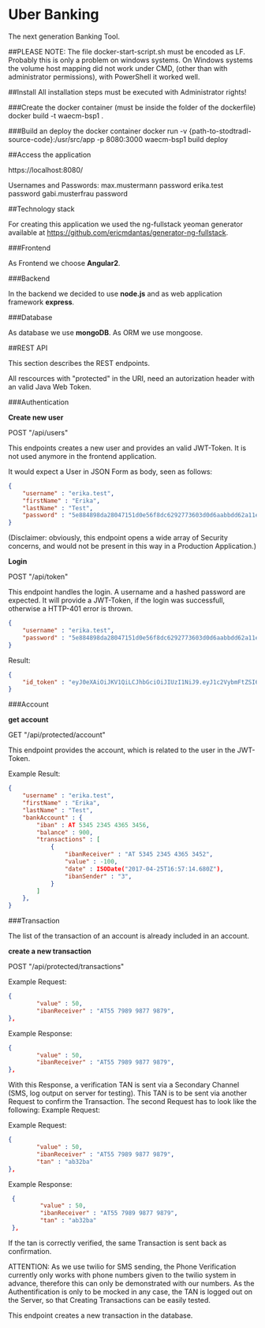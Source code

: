 # Uber Banking

The next generation Banking Tool.

##PLEASE NOTE:
The file docker-start-script.sh must be encoded as LF. Probably this is only a problem on windows systems.
On Windows systems the volume host mapping did not work under CMD, (other than with administrator permissions), with PowerShell it worked well.

##Install
All installation steps must be executed with Administrator rights!

###Create the docker container (must be inside the folder of the dockerfile)
docker build -t waecm-bsp1 .

###Build an deploy the docker container
docker run -v {path-to-stodtradl-source-code}:/usr/src/app -p 8080:3000 waecm-bsp1 build deploy

##Access the application

https://localhost:8080/

Usernames and Passwords:
max.mustermann         password
erika.test             password
gabi.musterfrau        password



##Technology stack

For creating this application we used 
the ng-fullstack yeoman generator available at https://github.com/ericmdantas/generator-ng-fullstack.

###Frontend

As Frontend we choose **Angular2**.

###Backend

In the backend we decided to use **node.js** and as web application framework **express**.

###Database

As database we use **mongoDB**. As ORM we use mongoose. 

##REST API

This section describes the REST endpoints.

All rescources with "protected" in the URI, need an autorization header with an valid Java Web Token.

###Authentication

**Create new user**

POST "/api/users"

This endpoints creates a new user and provides an valid JWT-Token.
It is not used anymore in the frontend application.

It would expect a User in JSON Form as body, seen as follows:
```json
{
    "username" : "erika.test",
    "firstName" : "Erika",
    "lastName" : "Test",
    "password" : "5e884898da28047151d0e56f8dc6292773603d0d6aabbdd62a11ef721d1542d8",
}
```

(Disclaimer: obviously, this endpoint opens a wide array of Security concerns, and would not be present in this way in a Production Application.)

**Login**

POST "/api/token"

This endpoint handles the login.
A username and a hashed password are expected.
It will provide a JWT-Token, if the login was successfull, otherwise a HTTP-401 error is thrown.
```json
{
    "username" : "erika.test",
    "password" : "5e884898da28047151d0e56f8dc6292773603d0d6aabbdd62a11ef721d1542d8",
}
```

Result:
```json
{
    "id_token" : "eyJ0eXAiOiJKV1QiLCJhbGciOiJIUzI1NiJ9.eyJ1c2VybmFtZSI6Im1heC5tdXN0ZXJtYW5uIiwiZmlyc3ROYW1lIjoiTWF4IiwibGFzdE5hbWUiOiJNdXN0ZXJtYW5uIiwiaWF0IjoxNDkzMjkyMTgwLCJleHAiOjE0OTMzMTAxODB9.drfRpVQ3ZqlQ_oSxWC7hZHIcM8tdNf6DEHQ2yr87tS0"
}
```

###Account

**get account**

GET   "/api/protected/account"

This endpoint provides the account, which is related to the user in the JWT-Token.

Example Result:
```json
{
    "username" : "erika.test",
    "firstName" : "Erika",
    "lastName" : "Test",
    "bankAccount" : {
        "iban" : AT 5345 2345 4365 3456,
        "balance" : 900,
        "transactions" : [ 
            {
                "ibanReceiver" : "AT 5345 2345 4365 3452",
                "value" : -100,
                "date" : ISODate("2017-04-25T16:57:14.680Z"),
                "ibanSender" : "3",
            }
        ]
    },
}
```

###Transaction

The list of the transaction of an account is already included in an account.

**create a new transaction**

POST "/api/protected/transactions"

Example Request: 
```json
{
        "value" : 50,
        "ibanReceiver" : "AT55 7989 9877 9879",
},
```
 
 Example Response:
 ```json
 {
         "value" : 50,
         "ibanReceiver" : "AT55 7989 9877 9879",
 },
 ```
 With this Response, a verification TAN is sent via a Secondary Channel (SMS, log output on server for testing).
 This TAN is to be sent via another Request to confirm the Transaction.
 The second Request has to look like the following:
 Example Request:
 
 Example Request: 
 ```json
 {
         "value" : 50,
         "ibanReceiver" : "AT55 7989 9877 9879",
         "tan" : "ab32ba"
 },
 ```
 Example Response:
 ```json
  {
          "value" : 50,
          "ibanReceiver" : "AT55 7989 9877 9879",
          "tan" : "ab32ba"
  },
  ```
 If the tan is correctly verified, the same Transaction is sent back as confirmation.
 
 ATTENTION: As we use twilio for SMS sending, the Phone Verification currently only works
 with phone numbers given to the twilio system in advance, therefore this can only be demonstrated 
 with our numbers. As the Authentification is only to be mocked in any case, 
 the TAN is logged out on the Server, so that Creating Transactions can be easily tested.
 
 
This endpoint creates a new transaction in the database.
